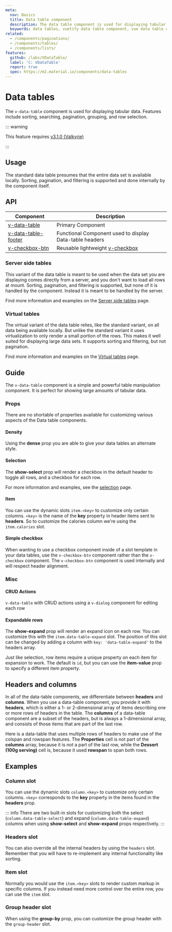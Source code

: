 ```yaml
---
meta:
  nav: Basics
  title: Data table component
  description: The data table component is used for displaying tabular data in a way that is easy for users to scan. It includes sorting, searching, pagination and selection.
  keywords: data tables, vuetify data table component, vue data table component
related:
  - /components/paginations/
  - /components/tables/
  - /components/lists/
features:
  github: /labs/VDataTable/
  label: 'C: VDataTable'
  report: true
  spec: https://m2.material.io/components/data-tables
---
```


# Data tables

The `v-data-table` component is used for displaying tabular data. Features include sorting, searching, pagination, grouping, and row selection.

<page-features />

::: warning

This feature requires [v3.1.0 (Valkyrie)](/getting-started/release-notes/?version=v3.1.0)

:::

## Usage

The standard data table presumes that the entire data set is available locally. Sorting, pagination, and filtering is supported and done internally by the component itself.

<usage name="v-data-table" />

<entry />

## API

| Component | Description |
| - | - |
| [v-data-table](/api/v-data-table/) | Primary Component |
| [v-data-table-footer](/api/v-data-table-footer/) | Functional Component used to display Data-table headers |
| [v-checkbox-btn](/api/v-checkbox-btn/) | Reusable lightweight [v-checkbox](/components/checkboxes) |

<api-inline hide-links />

### Server side tables

This variant of the data table is meant to be used when the data set you are displaying comes directly from a server, and you don't want to load all rows at mount. Sorting, pagination, and filtering is supported, but none of it is handled by the component. Instead it is meant to be handled by the server.

Find more information and examples on the [Server side tables](/components/data-tables/server-side-tables) page.

<example file="v-data-table/server" />

### Virtual tables

The virtual variant of the data table relies, like the standard variant, on all data being available locally. But unlike the standard variant it uses virtualization to only render a small portion of the rows. This makes it well suited for displaying large data sets. It supports sorting and filtering, but not pagination.

Find more information and examples on the [Virtual tables](/components/data-tables/virtual-tables) page.

<example file="v-data-table/virtual" />

## Guide

The `v-data-table` component is a simple and powerful table manipulation component. It is perfect for showing large amounts of tabular data.

### Props

There are no shortable of properties available for customizing various aspects of the Data table components.

#### Density

Using the **dense** prop you are able to give your data tables an alternate style.

<example file="v-data-table/prop-dense" />

<!-- #### Footer props

The `v-data-table` renders a default footer using the `v-data-footer` component. You can pass props to this component using **footer-props**.

<example file="v-data-table/prop-footer-props" /> -->

<!-- #### Hide default header and footer

You can apply the **hide-default-header** and **hide-default-footer** props to remove the default header and footer respectively.

<example file="v-data-table/prop-hide-header-footer" /> -->

#### Selection

The **show-select** prop will render a checkbox in the default header to toggle all rows, and a checkbox for each row.

For more information and examples, see the [selection](/components/data-tables/selection) page.

<example file="v-data-table/prop-row-selection" />

#### Item

You can use the dynamic slots `item.<key>` to customize only certain columns. `<key>` is the name of the **key** property in header items sent to **headers**. So to customize the calories column we're using the `item.calories` slot.

<example file="v-data-table/slot-item-key" />

#### Simple checkbox

When wanting to use a checkbox component inside of a slot template in your data tables, use the `v-checkbox-btn` component rather than the `v-checkbox` component. The `v-checkbox-btn` component is used internally and will respect header alignment.

<example file="v-data-table/slot-simple-checkbox" />

### Misc

#### CRUD Actions

`v-data-table` with CRUD actions using a `v-dialog` component for editing each row

<example file="v-data-table/misc-crud" />

<!-- #### Edit dialog

The `v-edit-dialog` component can be used for editing data directly within a `v-data-table`. You can block the closing of the `v-edit-dialog` when clicked outside by adding the **persistent** prop.

<example file="v-data-table/misc-edit-dialog" /> -->

#### Expandable rows

The **show-expand** prop will render an expand icon on each row. You can customize this with the `item.data-table-expand` slot. The position of this slot can be changed by adding a column with `key: 'data-table-expand'` to the headers array.

Just like selection, row items require a unique property on each item for expansion to work. The default is `id`, but you can use the **item-value** prop to specify a different item property.

<!-- You can also switch between allowing multiple expanded rows at the same time or just one with the **single-expand** prop. The expanded rows are available on the synced prop `expanded.sync`.  -->

<example file="v-data-table/misc-expand" />

## Headers and columns

In all of the data-table components, we differentiate between **headers** and **columns**. When you use a data-table component, you provide it with **headers**, which is either a 1- or 2-dimensional array of items describing one or more rows of headers in the table. The **columns** of a data-table component are a subset of the headers, but is always a 1-dimensional array, and consists of those items that are part of the last row.

Here is a data-table that uses multiple rows of headers to make use of the colspan and rowspan features. The **Properties** cell is not part of the **columns** array, because it is not a part of the last row, while the **Dessert (100g serving)** cell is, because it used **rowspan** to span both rows.

<example file="v-data-table/headers-multiple" />

## Examples

### Column slot

You can use the dynamic slots `column.<key>` to customize only certain columns. `<key>` corresponds to the **key** property in the items found in the **headers** prop.

::: info
  There are two built-in slots for customizing both the select (`column.data-table-select`) and expand (`column.data-table-expand`) columns when using **show-select** and **show-expand** props respectively.
:::

<example file="v-data-table/slot-header" />

### Headers slot

You can also override all the internal headers by using the `headers` slot. Remember that you will have to re-implement any internal functionality like sorting.

<example file="v-data-table/slot-headers" />

### Item slot

Normally you would use the `item.<key>` slots to render custom markup in specific columns. If you instead need more control over the entire row, you can use the `item` slot.

<example file="v-data-table/slot-item" />

### Group header slot

When using the **group-by** prop, you can customize the group header with the `group-header` slot.

<example file="v-data-table/slot-group-header" />
